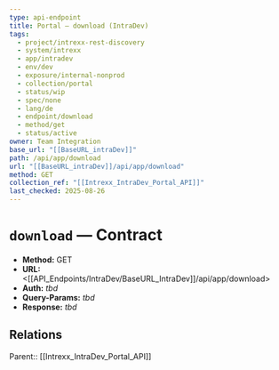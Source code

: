 ```yaml
---
type: api-endpoint
title: Portal — download (IntraDev)
tags:
  - project/intrexx-rest-discovery
  - system/intrexx
  - app/intradev
  - env/dev
  - exposure/internal-nonprod
  - collection/portal
  - status/wip
  - spec/none
  - lang/de
  - endpoint/download
  - method/get
  - status/active
owner: Team Integration
base_url: "[[BaseURL_intraDev]]"
path: /api/app/download
url: "[[BaseURL_intraDev]]/api/app/download"
method: GET
collection_ref: "[[Intrexx_IntraDev_Portal_API]]"
last_checked: 2025-08-26
---
```


# `download` — Contract
- **Method:** GET  
- **URL:** <[[API_Endpoints/IntraDev/BaseURL_IntraDev]]/api/app/download>  
- **Auth:** _tbd_  
- **Query-Params:** _tbd_  
- **Response:** _tbd_

## Relations
Parent:: [[Intrexx_IntraDev_Portal_API]]
